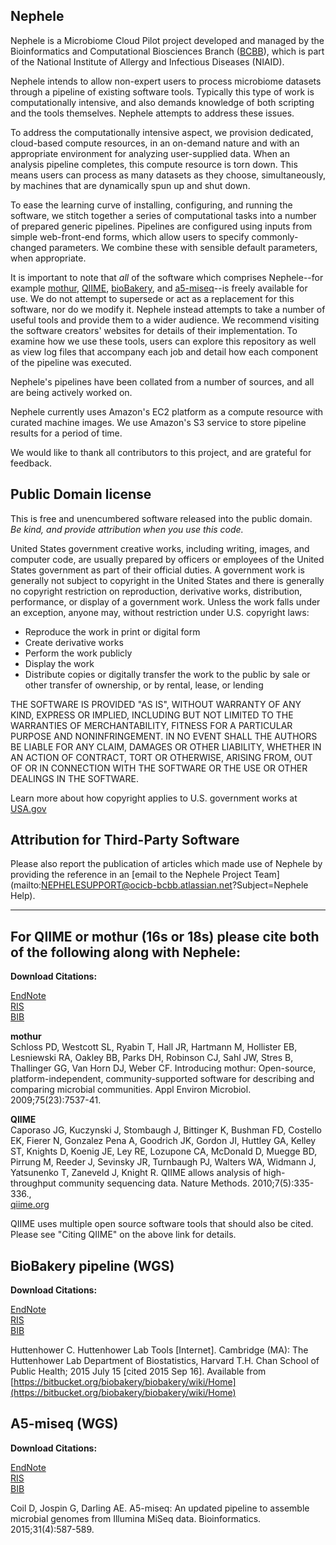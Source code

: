 ## Nephele
Nephele is a Microbiome Cloud Pilot project developed and managed by the Bioinformatics and Computational Biosciences Branch ([BCBB](http://www.niaid.nih.gov/about/organization/odoffices/omo/ocicb/pages/bcbb.aspx)), which is part of the National Institute of Allergy and Infectious Diseases (NIAID).

Nephele intends to allow non-expert users to process microbiome datasets through a pipeline of existing software tools. Typically this type of work is computationally intensive, and also demands knowledge of both scripting and the tools themselves. Nephele attempts to address these issues.

To address the computationally intensive aspect, we provision dedicated, cloud-based compute resources, in an on-demand nature and with an appropriate environment for analyzing user-supplied data. When an analysis pipeline completes, this compute resource is torn down. This means users can process as many datasets as they choose, simultaneously, by machines that are dynamically spun up and shut down.

To ease the learning curve of installing, configuring, and running the software, we stitch together a series of computational tasks into a number of prepared generic pipelines. Pipelines are configured using inputs from simple web-front-end forms, which allow users to specify commonly-changed parameters. We combine these with sensible default parameters, when appropriate.

It is important to note that *all* of the software which comprises Nephele--for example [mothur](http://www.mothur.org/), [QIIME](http://qiime.org/), [bioBakery](https://bitbucket.org/biobakery/biobakery/wiki/Home), and [a5-miseq](https://sourceforge.net/projects/ngopt/)--is freely available for use. We do not attempt to supersede or act as a replacement for this software, nor do we modify it. Nephele instead attempts to take a number of useful tools and provide them to a wider audience. We recommend visiting the software creators' websites for details of their implementation. To examine how we use these tools, users can explore this repository as well as view log files that accompany each job and detail how each component of the pipeline was executed.

Nephele's pipelines have been collated from a number of sources, and all are being actively worked on.

Nephele currently uses Amazon's EC2 platform as a compute resource with curated machine images. We use Amazon's S3 service to store pipeline results for a period of time.

We would like to thank all contributors to this project, and are grateful for feedback.

## Public Domain license

This is free and unencumbered software released into the public domain. 
</br>*Be kind, and provide attribution when you use this code.*

United States government creative works, including writing, images, and computer code, are usually prepared by officers or employees of the United States government as part of their official duties. A government work is generally not subject to copyright in the United States and there is generally no copyright restriction on reproduction, derivative works, distribution, performance, or display of a government work. Unless the work falls under an exception, anyone may, without restriction under U.S. copyright laws:

* Reproduce the work in print or digital form
* Create derivative works
* Perform the work publicly
* Display the work
* Distribute copies or digitally transfer the work to the public by sale or other transfer of ownership, or by rental, lease, or lending

THE SOFTWARE IS PROVIDED "AS IS", WITHOUT WARRANTY OF ANY KIND,
EXPRESS OR IMPLIED, INCLUDING BUT NOT LIMITED TO THE WARRANTIES OF
MERCHANTABILITY, FITNESS FOR A PARTICULAR PURPOSE AND NONINFRINGEMENT.
IN NO EVENT SHALL THE AUTHORS BE LIABLE FOR ANY CLAIM, DAMAGES OR
OTHER LIABILITY, WHETHER IN AN ACTION OF CONTRACT, TORT OR OTHERWISE,
ARISING FROM, OUT OF OR IN CONNECTION WITH THE SOFTWARE OR THE USE OR
OTHER DEALINGS IN THE SOFTWARE.

Learn more about how copyright applies to U.S. government works at [USA.gov](https://www.usa.gov/government-works)


## Attribution for Third-Party Software

Please also report the publication of articles which made use of Nephele by providing the reference in an [email to the Nephele Project Team](mailto:NEPHELESUPPORT@ocicb-bcbb.atlassian.net?Subject=Nephele Help).

* * *

## For QIIME or mothur (16s or 18s) please cite both of the following along with Nephele:

**Download Citations:**  

[EndNote](https://s3.amazonaws.com/nephele-pipelines-development/userdocs/QIIME_mothur.enw)  
[RIS](https://s3.amazonaws.com/nephele-pipelines-development/userdocs/QIIME_mothur.RIS)  
[BIB](https://s3.amazonaws.com/nephele-pipelines-development/userdocs/QIIME_mothur.bib)

**mothur**  
Schloss PD, Westcott SL, Ryabin T, Hall JR, Hartmann M, Hollister EB, Lesniewski RA, Oakley BB, Parks DH, Robinson CJ, Sahl JW, Stres B, Thallinger GG, Van Horn DJ, Weber CF. Introducing mothur: Open-source, platform-independent, community-supported software for describing and comparing microbial communities. Appl Environ Microbiol. 2009;75(23):7537-41.

**QIIME**  
Caporaso JG, Kuczynski J, Stombaugh J, Bittinger K, Bushman FD, Costello EK, Fierer N, Gonzalez Pena A, Goodrich JK, Gordon JI, Huttley GA, Kelley ST, Knights D, Koenig JE, Ley RE, Lozupone CA, McDonald D, Muegge BD, Pirrung M, Reeder J, Sevinsky JR, Turnbaugh PJ, Walters WA, Widmann J, Yatsunenko T, Zaneveld J, Knight R. QIIME allows analysis of high-throughput community sequencing data. Nature Methods. 2010;7(5):335-336.,  
[qiime.org](http://www.qiime.org/)  

QIIME uses multiple open source software tools that should also be cited. Please see "Citing QIIME" on the above link for details.

## BioBakery pipeline (WGS)

**Download Citations:**  

[EndNote](https://s3.amazonaws.com/nephele-pipelines-development/userdocs/biobakery.enw)  
[RIS](https://s3.amazonaws.com/nephele-pipelines-development/userdocs/biobakery.RIS)  
[BIB](https://s3.amazonaws.com/nephele-pipelines-development/userdocs/biobakery.bib)  

Huttenhower C. Huttenhower Lab Tools [Internet]. Cambridge (MA): The Huttenhower Lab Department of Biostatistics, Harvard T.H. Chan School of Public Health; 2015 July 15 [cited 2015 Sep 16]. Available from [https://bitbucket.org/biobakery/biobakery/wiki/Home](https://bitbucket.org/biobakery/biobakery/wiki/Home)

## A5-miseq (WGS)

**Download Citations:**  

[EndNote](https://s3.amazonaws.com/nephele-pipelines-development/userdocs/a5.enw)  
[RIS](https://s3.amazonaws.com/nephele-pipelines-development/userdocs/a5.RIS)  
[BIB](https://s3.amazonaws.com/nephele-pipelines-development/userdocs/a5.bib)  

Coil D, Jospin G, Darling AE. A5-miseq: An updated pipeline to assemble microbial genomes from Illumina MiSeq data. Bioinformatics. 2015;31(4):587-589.

